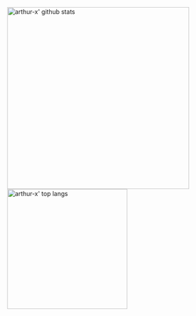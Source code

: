 <div>
<img align="center" width=420 src="https://github-readme-stats.vercel.app/api?username=arthur-x&count_private=true&show_icons=true&theme=radical&bg_color=45,990000,333377&title_color=FF3399&hide_border=true" alt="arthur-x' github stats"/>
<img align="center" width=277 src="https://github-readme-stats.vercel.app/api/top-langs/?username=arthur-x&layout=compact&hide_border=true&langs_count=8&theme=radical&bg_color=45,552266,005599&title_color=FF3399&custom_title=Most%20Used%20Languages%20(public)" alt="arthur-x' top langs"/>
</div>
